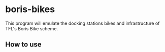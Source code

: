 # boris-bikes
This program will emulate the docking stations bikes and infrastructure of TFL's Boris Bike scheme.
## How to use
